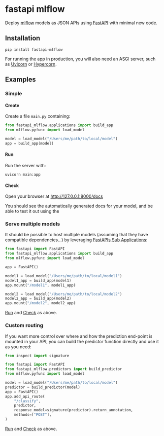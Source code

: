 # fastapi mlflow

Deploy [mlflow](https://www.mlflow.org/) models as JSON APIs using [FastAPI](https://fastapi.tiangolo.com) with minimal new code.

## Installation

```shell
pip install fastapi-mlflow
```

For running the app in production, you will also need an ASGI server, such as [Uvicorn](https://www.uvicorn.org) or [Hypercorn](https://gitlab.com/pgjones/hypercorn).

## Examples

### Simple

#### Create

Create a file `main.py` containing:

```python
from fastapi_mlflow.applications import build_app
from mlflow.pyfunc import load_model

model = load_model("/Users/me/path/to/local/model")
app = build_app(model)
```

#### Run

Run the server with:

```shell
uvicorn main:app
```

#### Check

Open your browser at <http://127.0.0.1:8000/docs>

You should see the automatically generated docs for your model, and be able to test it out using the 

### Serve multiple models

It should be possible to host multiple models (assuming that they have compatible dependencies...) by leveraging [FastAPIs Sub Applications](https://fastapi.tiangolo.com/advanced/sub-applications/#sub-applications-mounts):

```python
from fastapi import FastAPI
from fastapi_mlflow.applications import build_app
from mlflow.pyfunc import load_model

app = FastAPI()

model1 = load_model("/Users/me/path/to/local/model1")
model1_app = build_app(model1)
app.mount("/model1", model1_app)

model2 = load_model("/Users/me/path/to/local/model2")
model2_app = build_app(model2)
app.mount("/model2", model2_app)
```

[Run](#run) and [Check](#check) as above.

### Custom routing

If you want more control over where and how the prediction end-point is mounted in your API, you can build the predictor function directly and use it as you need:

```python
from inspect import signature

from fastapi import FastAPI
from fastapi_mlflow.predictors import build_predictor
from mlflow.pyfunc import load_model

model = load_model("/Users/me/path/to/local/model")
predictor = build_predictor(model)
app = FastAPI()
app.add_api_route(
    "/classify",
    predictor,
    response_model=signature(predictor).return_annotation,
    methods=["POST"],
)
```

[Run](#run) and [Check](#check) as above.
